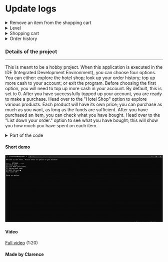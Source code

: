 # Update logs
<details>
  <summary>Remove an item from the shopping cart</summary>
  <img src=https://raw.githubusercontent.com/PositionV2024/Hotel_app/main/Screenshot%202024-06-26%20054728.png alt="Shopping cart" width="900" height="400">
  <img src=https://raw.githubusercontent.com/PositionV2024/Hotel_app/main/Screenshot%202024-06-26%20054759.png alt="After removing mango from the shopping cart" width="900" height="400">
</details>

<details>
  <summary>Level</summary>
    Each level contains a certain amount of experience needed to level up. In the future, I can add more functionality to it.
<img src=https://raw.githubusercontent.com/PositionV2024/Hotel_app/main/Screenshot%202024-06-24%20093236.png alt="Level" width="400px" height="400">
</details>

<details>
  <summary>Shopping cart</summary>
    <img src=https://raw.githubusercontent.com/PositionV2024/Hotel_app/main/Screenshot%202024-06-24%20094719.png alt="Shopping cart" width="900px" height="400">
</details>

<details>
  <summary>Order history</summary>
  <img src=https://raw.githubusercontent.com/PositionV2024/Hotel_app/main/Screenshot%202024-06-24%20120915.png alt="Order history" width="900px" height="400">
</details>

### Details of the project
---
This is meant to be a hobby project. When this application is executed in the IDE (Integrated Development Environment), you can choose four options. You can either: explore the hotel shop; look up your order history; top up more cash to your account; or exit the program. Before choosing the first option, you will need to top up more cash in your account. By default, this is set to 0. After you have successfully topped up your account, you are ready to make a purchase. Head over to the "Hotel Shop" option to explore various products. Each product will have its own price; you can purchase as much as you want, as long as the funds are sufficient. After you have purchased an item, you can check what you have bought. Head over to the "List down your order." option to see what you have bought; this will show you how much you have spent on each item.

<details>
	<summary>Part of the code</summary>
	

                    if (option_input == 1)
                {
                    if (item_quantity >= 1)
                    {
                        final_order = "x" + to_string(item_quantity) + " " + shop_options.at(item_recorded) + "(s)" + " / " + prefix + to_string(result);
                        
                        shopping_cart.push_back(final_order);
                        
                        item_names.push_back(shop_options.at(item_recorded));
                        items.push_back(item_quantity);
                        item_prices_.push_back(result);
                        
                        cout << "Successfully added x" << item_quantity << " " << shop_options.at(item_recorded) << " to shopping chart." << endl;
                        
                        hotel.options.at(5) = "Check shopping cart (" + to_string(shopping_cart.size()) + ")";
                    } else {
                        cout << "Error: Couldn't add to basket." << endl;
                    }
                }

</details>

#### Short demo
![Watch the video](https://raw.githubusercontent.com/PositionV2024/Hotel_app/main/ezgif.com-effects.gif)
#### Video
[Full video](https://youtu.be/_vXoWpodXsI?si=GQls5ioPoWfY30U3) (1:20)
#### Made by Clarence
